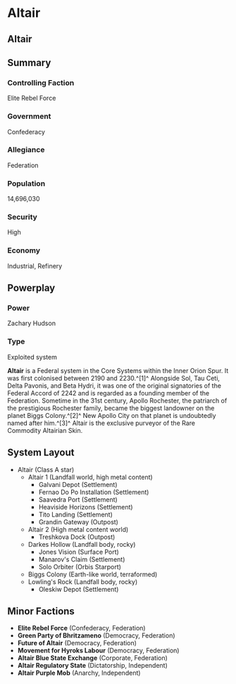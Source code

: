# Altair
## Altair

		

## Summary

### Controlling Faction

Elite Rebel Force

### Government

Confederacy

### Allegiance

Federation

### Population

14,696,030

### Security

High

### Economy

Industrial, Refinery

## Powerplay

### Power

Zachary Hudson

### Type

Exploited system

**Altair** is a Federal system in the Core Systems within the Inner Orion Spur. It was first colonised between 2190 and 2230.^[1]^ Alongside Sol, Tau Ceti, Delta Pavonis, and Beta Hydri, it was one of the original signatories of the Federal Accord of 2242 and is regarded as a founding member of the Federation. Sometime in the 31st century, Apollo Rochester, the patriarch of the prestigious Rochester family, became the biggest landowner on the planet Biggs Colony.^[2]^ New Apollo City on that planet is undoubtedly named after him.^[3]^ Altair is the exclusive purveyor of the Rare Commodity Altairian Skin.

## System Layout

- Altair (Class A star)
    - Altair 1 (Landfall world, high metal content)
        - Galvani Depot (Settlement)
        - Fernao Do Po Installation (Settlement)
        - Saavedra Port (Settlement)
        - Heaviside Horizons (Settlement)
        - Tito Landing (Settlement)
        - Grandin Gateway (Outpost)
    - Altair 2 (High metal content world)
        - Treshkova Dock (Outpost)
    - Darkes Hollow (Landfall body, rocky)
        - Jones Vision (Surface Port)
        - Manarov's Claim (Settlement)
        - Solo Orbiter (Orbis Starport)
    - Biggs Colony (Earth-like world, terraformed)
    - Lowling's Rock (Landfall body, rocky)
        - Oleskiw Depot (Settlement)

## Minor Factions

- **Elite Rebel Force** (Confederacy, Federation)
- **Green Party of Bhritzameno** (Democracy, Federation)
- **Future of Altair** (Democracy, Federation)
- **Movement for Hyroks Labour** (Democracy, Federation)
- **Altair Blue State Exchange** (Corporate, Federation)
- **Altair Regulatory State** (Dictatorship, Independent)
- **Altair Purple Mob** (Anarchy, Independent)